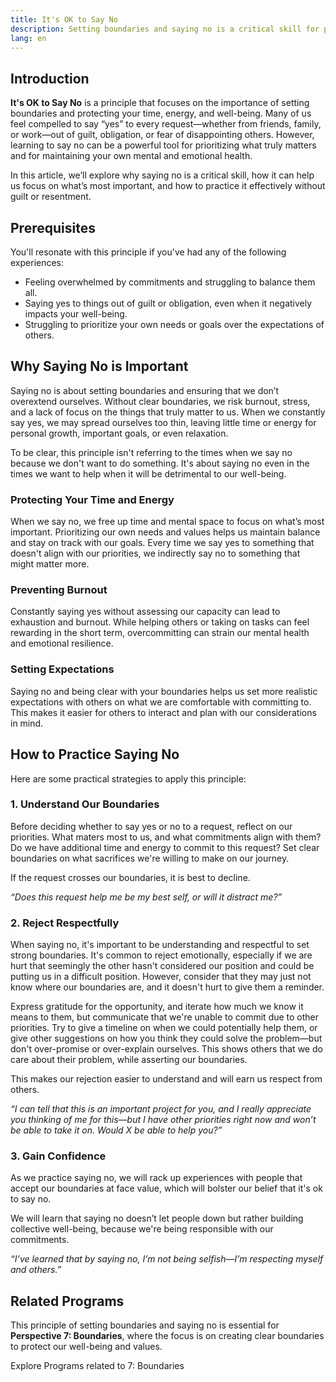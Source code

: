 ```yaml
---
title: It's OK to Say No
description: Setting boundaries and saying no is a critical skill for prioritizing what truly matters and maintaining your well-being.
lang: en  
---
```


## Introduction  

**It's OK to Say No** is a principle that focuses on the importance of setting boundaries and protecting your time, energy, and well-being. Many of us feel compelled to say “yes” to every request—whether from friends, family, or work—out of guilt, obligation, or fear of disappointing others. However, learning to say no can be a powerful tool for prioritizing what truly matters and for maintaining your own mental and emotional health.

In this article, we’ll explore why saying no is a critical skill, how it can help us focus on what’s most important, and how to practice it effectively without guilt or resentment.

## Prerequisites  

You'll resonate with this principle if you've had any of the following experiences:
- Feeling overwhelmed by commitments and struggling to balance them all.  
- Saying yes to things out of guilt or obligation, even when it negatively impacts your well-being.  
- Struggling to prioritize your own needs or goals over the expectations of others.

## Why Saying No is Important  

Saying no is about setting boundaries and ensuring that we don’t overextend ourselves. Without clear boundaries, we risk burnout, stress, and a lack of focus on the things that truly matter to us. When we constantly say yes, we may spread ourselves too thin, leaving little time or energy for personal growth, important goals, or even relaxation.

To be clear, this principle isn't referring to the times when we say no because we don't want to do something. It's about saying no even in the times we want to help when it will be detrimental to our well-being.

### Protecting Your Time and Energy  

When we say no, we free up time and mental space to focus on what’s most important. Prioritizing our own needs and values helps us maintain balance and stay on track with our goals. Every time we say yes to something that doesn't align with our priorities, we indirectly say no to something that might matter more.

### Preventing Burnout

Constantly saying yes without assessing our capacity can lead to exhaustion and burnout. While helping others or taking on tasks can feel rewarding in the short term, overcommitting can strain our mental health and emotional resilience.

### Setting Expectations

Saying no and being clear with your boundaries helps us set more realistic expectations with others on what we are comfortable with committing to. This makes it easier for others to interact and plan with our considerations in mind.

## How to Practice Saying No  

Here are some practical strategies to apply this principle:

### 1. Understand Our Boundaries

Before deciding whether to say yes or no to a request, reflect on our priorities. What maters most to us, and what commitments align with them? Do we have additional time and energy to commit to this request? Set clear boundaries on what sacrifices we're willing to make on our journey.

If the request crosses our boundaries, it is best to decline.

_“Does this request help me be my best self, or will it distract me?”_

### 2. Reject Respectfully

When saying no, it's important to be understanding and respectful to set strong boundaries. It's common to reject emotionally, especially if we are hurt that seemingly the other hasn't considered our position and could be putting us in a difficult position. However, consider that they may just not know where our boundaries are, and it doesn't hurt to give them a reminder. 

Express gratitude for the opportunity, and iterate how much we know it means to them, but communicate that we're unable to commit due to other priorities. Try to give a timeline on when we could potentially help them, or give other suggestions on how you think they could solve the problem—but don't over-promise or over-explain ourselves. This shows others that we do care about their problem, while asserting our boundaries.

This makes our rejection easier to understand and will earn us respect from others.

_“I can tell that this is an important project for you, and I really appreciate you thinking of me for this—but I have other priorities right now and won’t be able to take it on. Would X be able to help you?”_

### 3. Gain Confidence

As we practice saying no, we will rack up experiences with people that accept our boundaries at face value, which will bolster our belief that it's ok to say no.

We will learn that saying no doesn’t let people down but rather building collective well-being, because we're being responsible with our commitments.

_“I’ve learned that by saying no, I’m not being selfish—I’m respecting myself and others.”_

## Related Programs  

This principle of setting boundaries and saying no is essential for **Perspective 7: Boundaries**, where the focus is on creating clear boundaries to protect our well-being and values.

<ButtonLink to="/unlock-your-potential/programs?filters=LEVEL_7">Explore Programs related to 7: Boundaries</ButtonLink>
